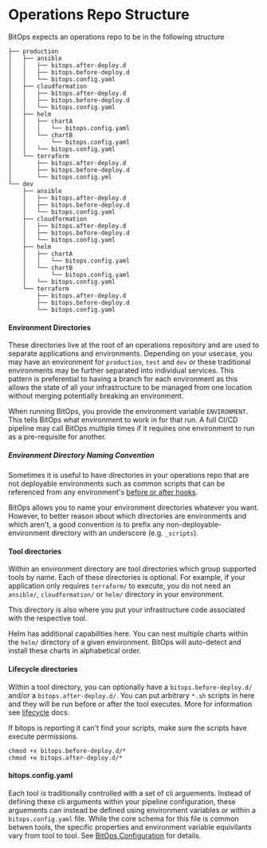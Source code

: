 # Operations Repo Structure
BitOps expects an operations repo to be in the following structure
```
├── production
│   ├── ansible
│   │   ├── bitops.after-deploy.d
│   │   ├── bitops.before-deploy.d
│   │   └── bitops.config.yaml
│   ├── cloudformation
│   │   ├── bitops.after-deploy.d
│   │   ├── bitops.before-deploy.d
│   │   └── bitops.config.yaml
│   ├── helm
│   │   ├── chartA
│   │   │   └── bitops.config.yaml
│   │   └── chartB
│   │       └── bitops.config.yaml
│   │   └── bitops.config.yaml
│   └── terraform
│       ├── bitops.after-deploy.d
│       ├── bitops.before-deploy.d
│       └── bitops.config.yml
└── dev
    ├── ansible
    │   ├── bitops.after-deploy.d
    │   ├── bitops.before-deploy.d
    │   └── bitops.config.yaml
    ├── cloudformation
    │   ├── bitops.after-deploy.d
    │   ├── bitops.before-deploy.d
    │   └── bitops.config.yaml
    ├── helm
    │   ├── chartA
    │   │   └── bitops.config.yaml
    │   └── chartB
    │       └── bitops.config.yaml
    │   └── bitops.config.yaml
    └── terraform
        ├── bitops.after-deploy.d
        ├── bitops.before-deploy.d
        └── bitops.config.yaml
```
#### Environment Directories
These directories live at the root of an operations repository and are used to separate applications and environments. Depending on your usecase, you may have an environment for `production`, `test` and `dev` or these traditional environments may be further separated into individual services. This pattern is preferential to having a branch for each environment as this allows the state of all your infrastructure to be managed from one location without merging potentially breaking an environment.

When running BitOps, you provide the environment variable `ENVIRONMENT`. This tells BitOps what environment to work in for that run. A full CI/CD pipeline may call BitOps multiple times if it requires one environment to run as a pre-requisite for another.

##### Environment Directory Naming Convention
Sometimes it is useful to have directories in your operations repo that are not deployable environments such as common scripts that can be referenced from any environment's [before or after hooks](lifecycle.md).

BitOps allows you to name your environment directories whatever you want.  However, to better reason about which directories are environments and which aren't, a good convention is to prefix any non-deployable-environment directory with an underscore (e.g. `_scripts`).

#### Tool directories
Within an environment directory are tool directories which group supported tools by name. Each of these directories is optional. For example, if your application only requires `terraform/` to execute, you do not need an `ansible/`, `cloudformation/` or `helm/` directory in your environment.

This directory is also where you put your infrastructure code associated with the respective tool.

Helm has additional capabilities here. You can nest multiple charts within the `helm/` directory of a given environment. BitOps will auto-detect and install these charts in alphabetical order.

#### Lifecycle directories
Within a tool directory, you can optionally have a `bitops.before-deploy.d/` and/or a `bitops.after-deploy.d/`. You can put arbitrary `*.sh` scripts in here and they will be run before or after the tool executes. More for information see [lifecycle](lifecycle.md) docs.

If bitops is reporting it can't find your scripts, make sure the scripts have execute permissions.
```
chmod +x bitops.before-deploy.d/*
chmod +x bitops.after-deploy.d/*
```

#### bitops.config.yaml
Each tool is traditionally controlled with a set of cli arguements. Instead of defining these cli arguments within your pipeline configuration, these arguements can instead be defined using environment variables or within a `bitops.config.yaml` file. While the core schema for this file is common betwen tools, the specific properties and environment variable equivilants vary from tool to tool. See [BitOps Configuration](configuration-base.md) for details.


